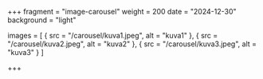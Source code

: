 +++
fragment = "image-carousel"
weight = 200
date = "2024-12-30"
background = "light"

images = [
  { src = "/carousel/kuva1.jpeg", alt = "kuva1" },
  { src = "/carousel/kuva2.jpeg", alt = "kuva2" },
  { src = "/carousel/kuva3.jpeg", alt = "kuva3" }
]

+++